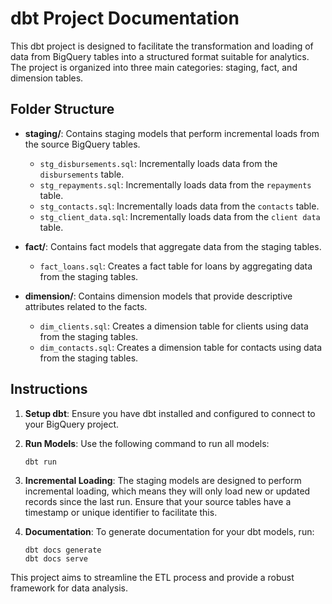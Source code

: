 # dbt Project Documentation

This dbt project is designed to facilitate the transformation and loading of data from BigQuery tables into a structured format suitable for analytics. The project is organized into three main categories: staging, fact, and dimension tables.

## Folder Structure

- **staging/**: Contains staging models that perform incremental loads from the source BigQuery tables.
  - `stg_disbursements.sql`: Incrementally loads data from the `disbursements` table.
  - `stg_repayments.sql`: Incrementally loads data from the `repayments` table.
  - `stg_contacts.sql`: Incrementally loads data from the `contacts` table.
  - `stg_client_data.sql`: Incrementally loads data from the `client data` table.

- **fact/**: Contains fact models that aggregate data from the staging tables.
  - `fact_loans.sql`: Creates a fact table for loans by aggregating data from the staging tables.

- **dimension/**: Contains dimension models that provide descriptive attributes related to the facts.
  - `dim_clients.sql`: Creates a dimension table for clients using data from the staging tables.
  - `dim_contacts.sql`: Creates a dimension table for contacts using data from the staging tables.

## Instructions

1. **Setup dbt**: Ensure you have dbt installed and configured to connect to your BigQuery project.
2. **Run Models**: Use the following command to run all models:
   ```
   dbt run
   ```
3. **Incremental Loading**: The staging models are designed to perform incremental loading, which means they will only load new or updated records since the last run. Ensure that your source tables have a timestamp or unique identifier to facilitate this.

4. **Documentation**: To generate documentation for your dbt models, run:
   ```
   dbt docs generate
   dbt docs serve
   ```

This project aims to streamline the ETL process and provide a robust framework for data analysis.